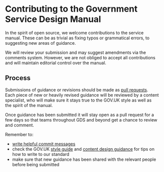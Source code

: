 # Contributing to the Government Service Design Manual

In the spirit of open source, we welcome contributions to the service manual. These can be as trivial as fixing typos or grammatical errors, to suggesting new areas of guidance.

We will review your submission and may suggest amendments via the comments system. However, we are not obliged to accept all contributions and will maintain editorial control over the manual.

## Process
Submissions of guidance or revisions should be made as [pull requests](https://help.github.com/articles/using-pull-requests/). Each piece of new or heavily revised guidance will be reviewed by a content specialist, who will make sure it stays true to the GOV.UK style as well as the spirit of the manual.

Once guidance has been submitted it will stay open as a pull request for a few days so that teams throughout GDS and beyond get a chance to review and comment.

Remember to:

* [write helpful commit messages](http://tbaggery.com/2008/04/19/a-note-about-git-commit-messages.html)
* check the GOV.UK [style guide](/guidance/style-guide/a-to-z-of-gov-uk-style) and [content design guidance](/guidance/content-design/writing-for-gov-uk#writing-to-govuk-style) for tips on how to write to our standard
* make sure that new guidance has been shared with the relevant people before being submitted
